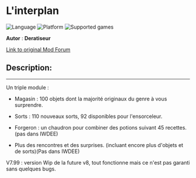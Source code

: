 # L'interplan

![Language](https://img.shields.io/static/v1?label=language&message=french%20%7C%20&color=informational)
![Platform](https://img.shields.io/static/v1?label=platform&message=windows%20%7C%20macOS%20%7C%20&color=informational)
![Supported games](https://img.shields.io/static/v1?label=supported%20games&message=BG2%20%7C%20BGT%20%7C%20BG2EE%20%7C%20EET%20%7C%20IWDEE%20%7C&color=dodgerblue)

**Autor** : **Deratiseur**

[Link to original Mod Forum](https://www.baldursgateworld.fr/viewtopic.php?t=31563)


## Description:
-------------

Un triple module :

- Magasin : 100 objets dont la majorité originaux du genre à vous surprendre.

- Sorts : 110 nouveaux sorts, 92 disponibles pour l'ensorceleur.

- Forgeron : un chaudron pour combiner des potions suivant 45 recettes. (pas dans IWDEE)

- Plus des rencontres et des surprises. (incluant encore plus d'objets et de sorts)(Pas dans IWDEE)

V7.99 : version Wip de la future v8, tout fonctionne mais ce n'est pas garanti sans quelques bugs.
